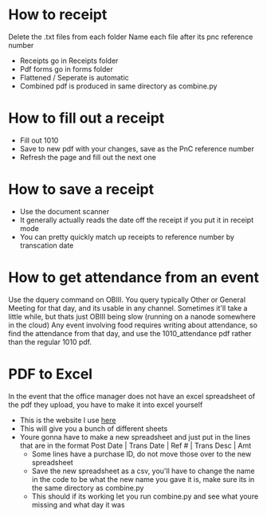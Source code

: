 # How to receipt
Delete the .txt files from each folder
Name each file after its pnc reference number

- Receipts go in Receipts folder
- Pdf forms go in forms folder
- Flattened / Seperate is automatic
- Combined pdf is produced in same directory as combine.py

# How to fill out a receipt
- Fill out 1010
- Save to new pdf with your changes, save as the PnC reference number
- Refresh the page and fill out the next one

# How to save a receipt
- Use the document scanner
- It generally actually reads the date off the receipt if you put it in receipt mode
- You can pretty quickly match up receipts to reference number by transcation date

# How to get attendance from an event 

Use the dquery command on OBIII. You query typically Other or General Meeting for that day, and its usable in any channel.
Sometimes it'll take a little while, but thats just OBIII being slow (running on a nanode somewhere in the cloud) 
Any event involving food requires writing about attendance, so find the attendance from that day, and use the 1010_attendance pdf rather than the regular 1010 pdf.

# PDF to Excel

In the event that the office manager does not have an excel spreadsheet of the pdf they upload, you have to make it into excel yourself
- This is the website I use [here](https://www.ilovepdf.com/pdf_to_excel)
- This will give you a bunch of different sheets
- Youre gonna have to make a new spreadsheet and just put in the lines that are in the format Post Date | Trans Date | Ref # | Trans Desc | Amt
  - Some lines have a purchase ID, do not move those over to the new spreadsheet
  - Save the new spreadsheet as a csv, you'll have to change the name in the code to be what the new name you gave it is, make sure its in the same directory as combine.py
  - This should if its working let you run combine.py and see what youre missing and what day it was
